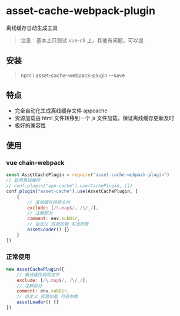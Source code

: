 # asset-cache-webpack-plugin

离线缓存自动生成工具

> 注意：基本上只测试 vue-cli 上，其他有问题，可以提

## 安装

> npm i asset-cache-webpack-plugin --save

## 特点

-   完全自动化生成离线缓存文件 appcache
-   资源加载由 html 文件转移到一个 js 文件加载，保证离线缓存更新及时
-   极好的兼容性

## 使用

### vue chain-webpack

```js
const AssetCachePlugin = require("asset-cache-webpack-plugin")
// 启用离线缓存
// conf.plugin("app-cache").use(CachePlugin, [])
conf.plugin("asset-cache").use(AssetCachePlugin, [
    {
        // 离线缓存排除文件
        exclude: [/\.map$/, /\/_/],
        // 注解部分
        comment: env.subDir,
        // 自定义 资源加载 可选参数
        assetLoader() {}
    }
])
```

### 正常使用

```js
new AssetCachePlugin({
    // 离线缓存排除文件
    exclude: [/\.map$/, /\/_/],
    // 注解部分
    comment: env.subDir,
    // 自定义 资源加载 可选参数
    assetLoader() {}
})
```
